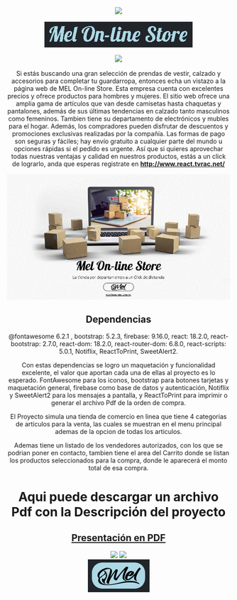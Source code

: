 <div align="center">
 <p align="center">
  <img src="https://readme-typing-svg.demolab.com/?lines=Proyecto+Final+Curso+Reactjs;Carrera+Full+Stack+CODERHOUSE!&font=Fira%20Code&center=true&width=380&height=50&duration=4000&pause=1000">
</p>
   <div align="center">
    <a href="http://www.react.tvrac.net" alt="pagina web" title="Mel On-Line Store">
 <img src="https://github.com/RonnieAlvarez/React-appcurso/blob/main/src/components/comp_imgs/melstore.png">   </a>
</div>


![](https://github.com/RonnieAlvarez/React-appcurso/blob/main/src/md_Images/Presentación2.gif)

Si estás buscando una gran selección de prendas de vestir, calzado y accesorios para completar tu guardarropa, entonces echa un vistazo a la página web de MEL On-line Store. Esta empresa cuenta con excelentes precios y ofrece productos para hombres y mujeres. El sitio web ofrece una amplia gama de artículos que van desde camisetas hasta chaquetas y pantalones, además de sus últimas tendencias en calzado tanto masculinos como femeninos. Tambien tiene su departamento de electrónicos y mubles para el hogar. Además, los compradores pueden disfrutar de descuentos y promociones exclusivas realizadas por la compañía. Las formas de pago son seguras y fáciles; hay envío gratuito a cualquier parte del mundo u opciones rápidas si el pedido es urgente. Así que si quieres aprovechar todas nuestras ventajas y calidad en nuestros productos, estás a un click de lograrlo, anda que esperas registrate en  **http://www.react.tvrac.net/**

![](https://github.com/RonnieAlvarez/React-appcurso/blob/main/src/md_Images/descripcion.gif)

## <H2>Dependencias</h2>

@fontawesome 6.2.1 , bootstrap: 5.2.3,  firebase: 9.16.0,  react: 18.2.0,  react-bootstrap: 2.7.0,
react-dom: 18.2.0,  react-router-dom: 6.8.0,  react-scripts: 5.0.1, Notiflix, ReactToPrint, SweetAlert2.

Con estas dependencias se logro un maquetación y funcionalidad excelente, el valor que aportan cada una de ellas al proyecto es lo esperado.
FontAwesome para los iconos, bootstrap para botones tarjetas y maquetación general, firebase como base de datos y autenticación, Notiflix y SweetAlert2 para los mensajes a pantalla, y ReactToPrint para imprimir o generar el archivo Pdf de la orden de compra.

El Proyecto simula una tienda de comercio en linea que tiene 4 categorias de articulos para la venta, las cuales se muestran en el menu principal ademas de la opcion de todas los articulos.

Ademas tiene un listado de los vendedores autorizados, con los que se podrian poner en contacto, tambien tiene el area del Carrito donde se listan los productos seleccionados para la compra, donde le aparecerá el  monto total de esa compra.

# Aqui puede descargar un archivo Pdf con la Descripción del proyecto
## [Presentación en PDF](https://github.com/RonnieAlvarez/React-appcurso/blob/main/src/md_Images/Presentacion.pdf)


<div align="center">
  <a href = "mailto:ronnie.alvarezc@gmail.com"><img src="https://img.shields.io/badge/Gmail-D14836?style=for-the-badge&logo=gmail&logoColor=white" target="_blank"></a>
  <a href="https://www.linkedin.com/in/ronniealvarezc506" target="_blank"><img src="https://img.shields.io/badge/-LinkedIn-%230077B5?style=for-the-badge&logo=linkedin&logoColor=white" target="_blank"></a> 
</div>

<div align="center">
 <img src="https://github.com/RonnieAlvarez/React-appcurso/blob/main/src/components/comp_imgs/logoMel.png"></a> 
</div>
